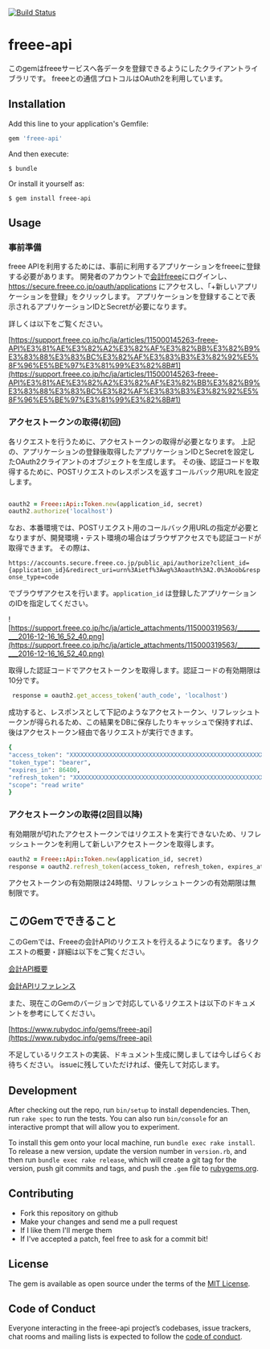 [![Build Status](https://travis-ci.org/himrock922/freee-api.svg?branch=master)](https://travis-ci.org/himrock922/freee-api)

# freee-api

このgemはfreeeサービスへ各データを登録できるようにしたクライアントライブラリです。
freeeとの通信プロトコルはOAuth2を利用しています。

## Installation

Add this line to your application's Gemfile:

```ruby
gem 'freee-api'
```

And then execute:

    $ bundle

Or install it yourself as:

    $ gem install freee-api

## Usage

### 事前準備

freee APIを利用するためには、事前に利用するアプリケーションをfreeeに登録する必要があります。
開発者のアカウントで[会計freee](https://secure.freee.co.jp/users/login)にログインし、https://secure.freee.co.jp/oauth/applications にアクセスし、「+新しいアプリケーションを登録」をクリックします。
アプリケーションを登録することで表示されるアプリケーションIDとSecretが必要になります。

詳しくは以下をご覧ください。

[https://support.freee.co.jp/hc/ja/articles/115000145263-freee-API%E3%81%AE%E3%82%A2%E3%82%AF%E3%82%BB%E3%82%B9%E3%83%88%E3%83%BC%E3%82%AF%E3%83%B3%E3%82%92%E5%8F%96%E5%BE%97%E3%81%99%E3%82%8B#1](https://support.freee.co.jp/hc/ja/articles/115000145263-freee-API%E3%81%AE%E3%82%A2%E3%82%AF%E3%82%BB%E3%82%B9%E3%83%88%E3%83%BC%E3%82%AF%E3%83%B3%E3%82%92%E5%8F%96%E5%BE%97%E3%81%99%E3%82%8B#1)

### アクセストークンの取得(初回)

各リクエストを行うために、アクセストークンの取得が必要となります。
上記の、アプリケーションの登録後取得したアプリケーションIDとSecretを設定したOAuth2クライアントのオブジェクトを生成します。
その後、認証コードを取得するために、POSTリクエストのレスポンスを返すコールバック用URLを設定します。

```ruby

oauth2 = Freee::Api::Token.new(application_id, secret)
oauth2.authorize('localhost')

```

なお、本番環境では、POSTリエクスト用のコールバック用URLの指定が必要となりますが、開発環境・テスト環境の場合はブラウザアクセスでも認証コードが取得できます。
その際は、

`https://accounts.secure.freee.co.jp/public_api/authorize?client_id={application_id}&redirect_uri=urn%3Aietf%3Awg%3Aoauth%3A2.0%3Aoob&response_type=code`

でブラウザアクセスを行います。`application_id` は登録したアプリケーションのIDを指定してください。

![https://support.freee.co.jp/hc/ja/article_attachments/115000319563/__________2016-12-16_16_52_40.png](https://support.freee.co.jp/hc/ja/article_attachments/115000319563/__________2016-12-16_16_52_40.png)

取得した認証コードでアクセストークンを取得します。認証コードの有効期限は10分です。

```ruby
 response = oauth2.get_access_token('auth_code', 'localhost')
```

成功すると、レスポンスとして下記のようなアクセストークン、リフレッシュトークンが得られるため、この結果をDBに保存したりキャッシュで保持すれば、後はアクセストークン経由で各リクエストが実行できます。

```ruby
{ 
"access_token": "XXXXXXXXXXXXXXXXXXXXXXXXXXXXXXXXXXXXXXXXXXXXXXXXXXXXXXXX", 
"token_type": "bearer", 
"expires_in": 86400, 
"refresh_token": "XXXXXXXXXXXXXXXXXXXXXXXXXXXXXXXXXXXXXXXXXXXXXXXXXXXXXXXX", 
"scope": "read write" 
}
```

### アクセストークンの取得(2回目以降)

有効期限が切れたアクセストークンではリクエストを実行できないため、リフレッシュトークンを利用して新しいアクセストークンを取得します。

```ruby
oauth2 = Freee::Api::Token.new(application_id, secret)
response = oauth2.refresh_token(access_token, refresh_token, expires_at)
```

アクセストークンの有効期限は24時間、リフレッシュトークンの有効期限は無制限です。

## このGemでできること

このGemでは、Freeeの会計APIのリクエストを行えるようになります。
各リクエストの概要・詳細は以下をご覧ください。

[会計API概要](https://developer.freee.co.jp/docs/accounting)

[会計APIリファレンス](https://developer.freee.co.jp/docs/accounting/reference)


また、現在このGemのバージョンで対応しているリクエストは以下のドキュメントを参考にしてください。

[https://www.rubydoc.info/gems/freee-api](https://www.rubydoc.info/gems/freee-api)


不足しているリクエストの実装、ドキュメント生成に関しましては今しばらくお待ちください。
issueに残していただければ、優先して対応します。

## Development

After checking out the repo, run `bin/setup` to install dependencies. Then, run `rake spec` to run the tests. You can also run `bin/console` for an interactive prompt that will allow you to experiment.

To install this gem onto your local machine, run `bundle exec rake install`. To release a new version, update the version number in `version.rb`, and then run `bundle exec rake release`, which will create a git tag for the version, push git commits and tags, and push the `.gem` file to [rubygems.org](https://rubygems.org).

## Contributing

* Fork this repository on github
* Make your changes and send me a pull request
* If I like them I'll merge them
* If I've accepted a patch, feel free to ask for a commit bit!

## License

The gem is available as open source under the terms of the [MIT License](https://opensource.org/licenses/MIT).

## Code of Conduct

Everyone interacting in the freee-api project’s codebases, issue trackers, chat rooms and mailing lists is expected to follow the [code of conduct](https://github.com/himrock922/freee-api/blob/master/CODE_OF_CONDUCT.md).
